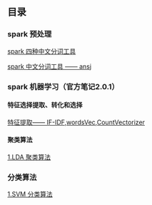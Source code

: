 ## 目录
### spark 预处理

[spark 四种中文分词工具](https://github.com/yueyuanyang/spark/blob/master/ML/Pre/part1.md)

[spark 中文分词工具 —— ansj](https://github.com/yueyuanyang/spark/blob/master/ML/Pre/part2.md)

### spark 机器学习（官方笔记2.0.1）

#### 特征选择提取、转化和选择

[特征提取—— IF-IDF,wordsVec,CountVectorizer]()

#### 聚类算法
[1.LDA 聚类算法](https://github.com/yueyuanyang/spark_silent/blob/master/ML/mllib/part3.md)
### 分类算法
[1.SVM 分类算法](https://github.com/yueyuanyang/spark_silent/blob/master/ML/mllib/part4.md)


